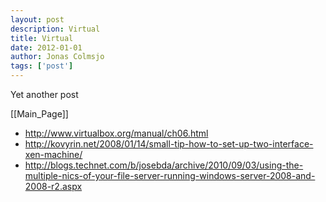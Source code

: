 ```yaml
---
layout: post
description: Virtual
title: Virtual
date: 2012-01-01
author: Jonas Colmsjo
tags: ['post']
---
```


Yet another post





[[Main_Page]]

* http://www.virtualbox.org/manual/ch06.html
* http://kovyrin.net/2008/01/14/small-tip-how-to-set-up-two-interface-xen-machine/
* http://blogs.technet.com/b/josebda/archive/2010/09/03/using-the-multiple-nics-of-your-file-server-running-windows-server-2008-and-2008-r2.aspx
